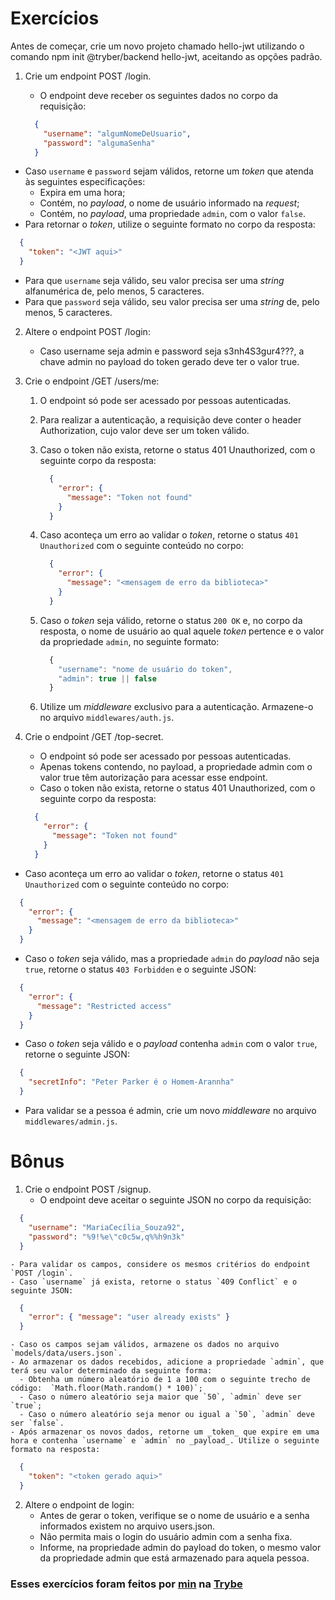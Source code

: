 # Exercícios

Antes de começar, crie um novo projeto chamado hello-jwt utilizando o comando npm init @tryber/backend hello-jwt, aceitando as opções padrão.

1. Crie um endpoint POST /login.
   * O endpoint deve receber os seguintes dados no corpo da requisição:

    ```json
      {
        "username": "algumNomeDeUsuario",
        "password": "algumaSenha"
      }
    ```

- Caso `username` e `password` sejam válidos, retorne um _token_ que atenda às seguintes especificações:
  - Expira em uma hora;
  - Contém, no _payload_, o nome de usuário informado na _request_;
  - Contém, no _payload_, uma propriedade `admin`, com o valor `false`.
- Para retornar o _token_, utilize o seguinte formato no corpo da resposta:

```json
  {
    "token": "<JWT aqui>"
  }
```

- Para que `username` seja válido, seu valor precisa ser uma _string_ alfanumérica de, pelo menos, 5 caracteres.
- Para que `password` seja válido, seu valor precisa ser uma _string_ de, pelo menos, 5 caracteres.

2. Altere o endpoint POST /login:
   * Caso username seja admin e password seja s3nh4S3gur4???, a chave admin no payload do token gerado deve ter o valor true.

3. Crie o endpoint /GET /users/me:
   1. O endpoint só pode ser acessado por pessoas autenticadas.
   2. Para realizar a autenticação, a requisição deve conter o header Authorization, cujo valor deve ser um token válido.
   3. Caso o token não exista, retorne o status 401 Unauthorized, com o seguinte corpo da resposta:

      ```json
        {
          "error": {
            "message": "Token not found"
          }
        }
      ```

   4. Caso aconteça um erro ao validar o _token_, retorne o status `401 Unauthorized` com o seguinte conteúdo no corpo:

      ```json
        {
          "error": {
            "message": "<mensagem de erro da biblioteca>"
          }
        }
      ```

   5. Caso o _token_ seja válido, retorne o status `200 OK` e, no corpo da resposta, o nome de usuário ao qual aquele _token_ pertence e o valor da propriedade `admin`, no seguinte formato:

      ```javascript
        {
          "username": "nome de usuário do token",
          "admin": true || false
        }
      ```

   6. Utilize um _middleware_ exclusivo para a autenticação. Armazene-o no arquivo `middlewares/auth.js`.

4. Crie o endpoint /GET /top-secret.
   * O endpoint só pode ser acessado por pessoas autenticadas.
   * Apenas tokens contendo, no payload, a propriedade admin com o valor true têm autorização para acessar esse endpoint.
   * Caso o token não exista, retorne o status 401 Unauthorized, com o seguinte corpo da resposta:

    ```json
      {
        "error": {
          "message": "Token not found"
        }
      }
    ```

- Caso aconteça um erro ao validar o _token_, retorne o status `401 Unauthorized` com o seguinte conteúdo no corpo:

```json
  {
    "error": {
      "message": "<mensagem de erro da biblioteca>"
    }
  }
```

- Caso o _token_ seja válido, mas a propriedade `admin` do _payload_ não seja `true`, retorne o status `403 Forbidden` e o seguinte JSON:

```json
  {
    "error": {
      "message": "Restricted access"
    }
  }
```

- Caso o _token_ seja válido e o _payload_ contenha `admin` com o valor `true`, retorne o seguinte JSON:

```json
  {
    "secretInfo": "Peter Parker é o Homem-Arannha"
  }
```

- Para validar se a pessoa é admin, crie um novo _middleware_ no arquivo `middlewares/admin.js`.

# Bônus

1. Crie o endpoint POST /signup.
   * O endpoint deve aceitar o seguinte JSON no corpo da requisição:

```json
  {
    "username": "MariaCecília_Souza92",
    "password": "%9!%e\"c0c5w,q%%h9n3k"
  }
```

```
- Para validar os campos, considere os mesmos critérios do endpoint `POST /login`.
- Caso `username` já exista, retorne o status `409 Conflict` e o seguinte JSON:
```

```json
  {
    "error": { "message": "user already exists" }
  }
```

```
- Caso os campos sejam válidos, armazene os dados no arquivo `models/data/users.json`.
- Ao armazenar os dados recebidos, adicione a propriedade `admin`, que terá seu valor determinado da seguinte forma:
  - Obtenha um número aleatório de 1 a 100 com o seguinte trecho de código:  `Math.floor(Math.random() * 100)`;
  - Caso o número aleatório seja maior que `50`, `admin` deve ser `true`;
  - Caso o número aleatório seja menor ou igual a `50`, `admin` deve ser `false`.
- Após armazenar os novos dados, retorne um _token_ que expire em uma hora e contenha `username` e `admin` no _payload_. Utilize o seguinte formato na resposta:
```

```json
  {
    "token": "<token gerado aqui>"
  }
```

2. Altere o endpoint de login:
   * Antes de gerar o token, verifique se o nome de usuário e a senha informados existem no arquivo users.json.
   * Não permita mais o login do usuário admin com a senha fixa.
   * Informe, na propriedade admin do payload do token, o mesmo valor da propriedade admin que está armazenado para aquela pessoa.

### Esses exercícios foram feitos por [min](https://www.linkedin.com/in/jonathan-r-andrade/) na [Trybe](https://www.betrybe.com/)
